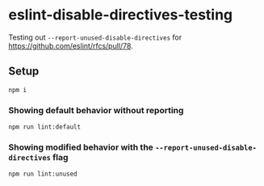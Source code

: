# eslint-disable-directives-testing

Testing out `--report-unused-disable-directives` for https://github.com/eslint/rfcs/pull/78.

## Setup

```shell
npm i
```

### Showing default behavior without reporting

```shell
npm run lint:default
```

### Showing modified behavior with the `--report-unused-disable-directives` flag

```shell
npm run lint:unused
```
